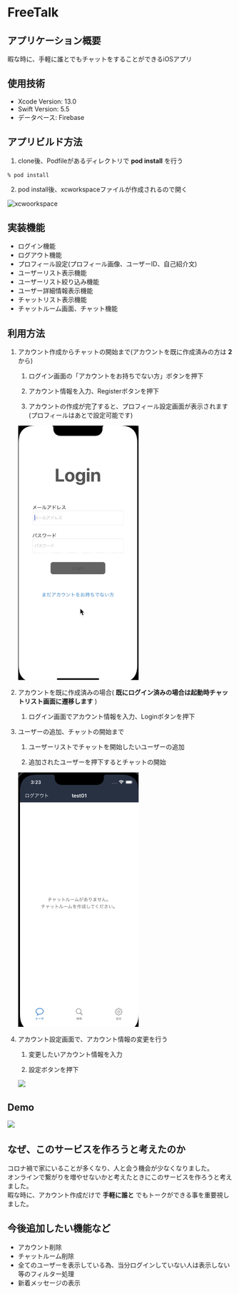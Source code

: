 # FreeTalk

## アプリケーション概要

暇な時に、手軽に誰とでもチャットをすることができるiOSアプリ

## 使用技術

- Xcode Version: 13.0
- Swift Version: 5.5
- データベース: Firebase

## アプリビルド方法

1. clone後、Podfileがあるディレクトリで **pod install** を行う
```
% pod install
```
2. pod install後、xcworkspaceファイルが作成されるので開く
<img width="780" alt="xcwoorkspace" src="https://user-images.githubusercontent.com/105440671/175799820-5fba29fe-c716-4ad2-8c82-8be3629563fd.png">

## 実装機能

- ログイン機能
- ログアウト機能
- プロフィール設定(プロフィール画像、ユーザーID、自己紹介文)
- ユーザーリスト表示機能
- ユーザーリスト絞り込み機能
- ユーザー詳細情報表示機能
- チャットリスト表示機能
- チャットルーム画面、チャット機能

## 利用方法

1. アカウント作成からチャットの開始まで(アカウントを既に作成済みの方は **2** から)
    1. ログイン画面の「アカウントをお持ちでない方」ボタンを押下

    1. アカウント情報を入力、Registerボタンを押下

    1. アカウントの作成が完了すると、プロフィール設定画面が表示されます(プロフィールはあとで設定可能です)

    <img src="gifResource/registerAccount.gif">   
            
2. アカウントを既に作成済みの場合( **既にログイン済みの場合は起動時チャットリスト画面に遷移します** )
    1. ログイン画面でアカウント情報を入力、Loginボタンを押下

3. ユーザーの追加、チャットの開始まで

    1. ユーザーリストでチャットを開始したいユーザーの追加

    1. 追加されたユーザーを押下するとチャットの開始  

    <img src="gifResource/registerChatRoom.gif">   

4. アカウント設定画面で、アカウント情報の変更を行う
    1. 変更したいアカウント情報を入力

    2. 設定ボタンを押下

    <img src="gifResource/accountSetting.gif">   

## Demo

   <img src="gifResource/chatDemo.gif">   

## なぜ、このサービスを作ろうと考えたのか

   コロナ禍で家にいることが多くなり、人と会う機会が少なくなりました。  
   オンラインで繋がりを増やせないかと考えたときにこのサービスを作ろうと考えました。  
   暇な時に、アカウント作成だけで **手軽に誰と** でもトークができる事を重要視しました。  
    
## 今後追加したい機能など

 - アカウント削除
 - チャットルーム削除
 - 全てのユーザーを表示している為、当分ログインしていない人は表示しない等のフィルター処理
 - 新着メッセージの表示


